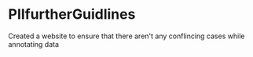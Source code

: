 # PIIfurtherGuidlines
Created a website to ensure that there aren't any conflincing cases while annotating data
